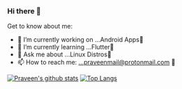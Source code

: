 ### Hi there 👋

<!--
**praveen05git/praveen05git** is a ✨ _special_ ✨ repository because its `README.md` (this file) appears on your GitHub profile.
-->

Get to know about me:

- 🔭 I’m currently working on ...Android Apps📱
- 🌱 I’m currently learning ...Flutter👀
- 💬 Ask me about ...Linux Distros🐧
- 📫 How to reach me: ...praveenmail@protonmail.com 💌

[![Praveen's github stats](https://github-readme-stats.vercel.app/api?username=praveen05git&hide=stars,prs,issues,contribs)](https://github.com/praveen05git)
[![Top Langs](https://github-readme-stats.vercel.app/api/top-langs/?username=praveen05git)](https://github.com/praveen05git)
